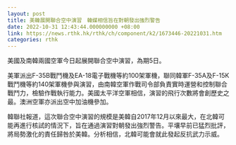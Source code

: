 ```yaml
---
layout: post
title: 美韓展開聯合空中演習　韓媒相信旨在對朝發出強烈警告
date: 2022-10-31 12:43:44.000000000 +08:00
link: https://news.rthk.hk/rthk/ch/component/k2/1673446-20221031.htm
categories: rthk
---
```


美國及南韓兩國空軍今日起展開聯合空中演習，為期5日。

美軍派出F-35B戰鬥機及EA-18電子戰機等約100架軍機，聯同韓軍F-35A及F-15K戰鬥機等約140架軍機參與演習，由南韓空軍作戰司令部負責實時運營和控制聯合戰鬥力，檢驗作戰執行能力。美國太平洋空軍相信，演習的飛行次數將會創歷史之最。澳洲空軍亦派出空中加油機參加。

韓聯社報道，這次聯合空中演習的規模是美韓自2017年12月以來最大，在北韓可能再進行核試的情況下，旨在通過演習對朝發出強烈警告。平壤早前已猛烈批評，將局勢激化的責任歸咎於美韓。分析相信，北韓可能會就此發起反抗武力示威。
